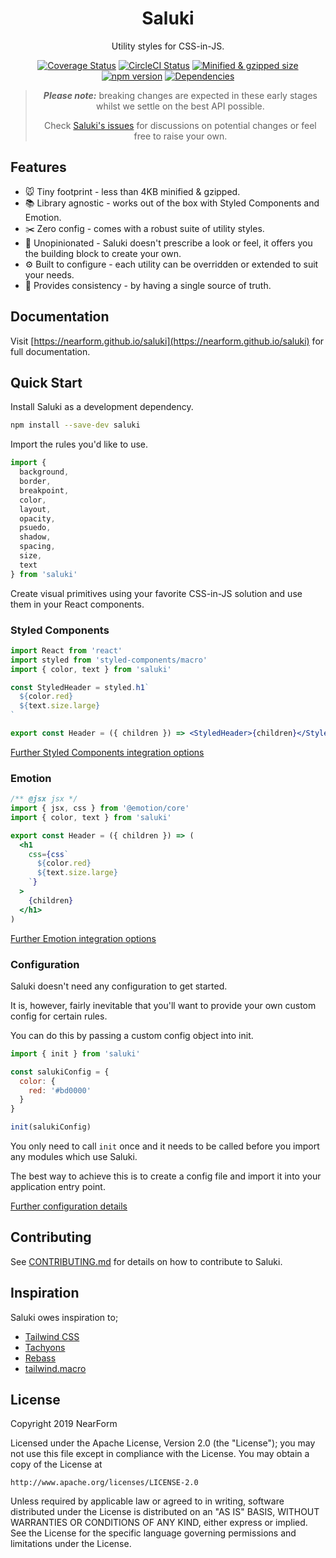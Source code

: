 <h1 align="center">Saluki</h1>

<div align="center">

Utility styles for CSS-in-JS.

[![Coverage Status](https://img.shields.io/coveralls/nearform/saluki/master.svg?style=flat)](https://coveralls.io/github/nearform/saluki?branch=master) [![CircleCI Status](https://circleci.com/gh/nearform/saluki.svg?style=shield&circle-token=:circle-token)](https://circleci.com/gh/nearform/saluki) [![Minified & gzipped size](https://img.shields.io/bundlephobia/minzip/saluki.svg)](https://bundlephobia.com/result?p=saluki) [![npm version](https://img.shields.io/npm/v/saluki.svg?style=flat)](https://www.npmjs.com/package/saluki) [![Dependencies](https://img.shields.io/david/nearform/saluki.svg)](https://www.npmjs.com/package/saluki)

> **_Please note:_** breaking changes are expected in these early stages whilst we settle on the best API possible.
>
> Check [Saluki's issues](https://github.com/nearform/saluki/issues) for discussions on potential changes or feel free to raise your own.

</div>

## Features

- 🐭 Tiny footprint - less than 4KB minified & gzipped.
- 📚 Library agnostic - works out of the box with Styled Components and Emotion.
- ✂️ Zero config - comes with a robust suite of utility styles.
- 🤷‍ Unopinionated - Saluki doesn't prescribe a look or feel, it offers you the building block to create your own.
- ⚙️ Built to configure - each utility can be overridden or extended to suit your needs.
- 🐶 Provides consistency - by having a single source of truth.

## Documentation

Visit [https://nearform.github.io/saluki](https://nearform.github.io/saluki) for full documentation.

## Quick Start

Install Saluki as a development dependency.

```sh
npm install --save-dev saluki
```

Import the rules you'd like to use.

```js
import {
  background,
  border,
  breakpoint,
  color,
  layout,
  opacity,
  psuedo,
  shadow,
  spacing,
  size,
  text
} from 'saluki'
```

Create visual primitives using your favorite CSS-in-JS solution and use them in your React components.

### Styled Components

```jsx
import React from 'react'
import styled from 'styled-components/macro'
import { color, text } from 'saluki'

const StyledHeader = styled.h1`
  ${color.red}
  ${text.size.large}
`

export const Header = ({ children }) => <StyledHeader>{children}</StyledHeader>
```

[Further Styled Components integration options](https://nearform.github.io/saluki/styled-components/)

### Emotion

```jsx
/** @jsx jsx */
import { jsx, css } from '@emotion/core'
import { color, text } from 'saluki'

export const Header = ({ children }) => (
  <h1
    css={css`
      ${color.red}
      ${text.size.large}
    `}
  >
    {children}
  </h1>
)
```

[Further Emotion integration options](https://nearform.github.io/saluki/emotion/)

### Configuration

Saluki doesn't need any configuration to get started.

It is, however, fairly inevitable that you'll want to provide your own custom config for certain rules.

You can do this by passing a custom config object into init.

```js
import { init } from 'saluki'

const salukiConfig = {
  color: {
    red: '#bd0000'
  }
}

init(salukiConfig)
```

You only need to call `init` once and it needs to be called before you import any modules which use Saluki.

The best way to achieve this is to create a config file and import it into your application entry point.

[Further configuration details](https://nearform.github.io/saluki/configuration/)

## Contributing

See [CONTRIBUTING.md](CONTRIBUTING.md) for details on how to contribute to Saluki.

## Inspiration

Saluki owes inspiration to;

- [Tailwind CSS](https://tailwindcss.com)
- [Tachyons](http://tachyons.io/)
- [Rebass](https://rebassjs.org/)
- [tailwind.macro](https://github.com/bradlc/tailwind.macro)

## License

Copyright 2019 NearForm

Licensed under the Apache License, Version 2.0 (the "License");
you may not use this file except in compliance with the License.
You may obtain a copy of the License at

    http://www.apache.org/licenses/LICENSE-2.0

Unless required by applicable law or agreed to in writing, software
distributed under the License is distributed on an "AS IS" BASIS,
WITHOUT WARRANTIES OR CONDITIONS OF ANY KIND, either express or implied.
See the License for the specific language governing permissions and
limitations under the License.
